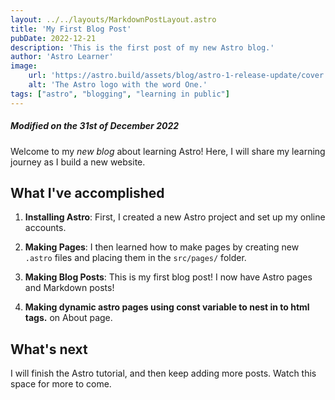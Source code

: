 ```yaml
---
layout: ../../layouts/MarkdownPostLayout.astro
title: 'My First Blog Post'
pubDate: 2022-12-21
description: 'This is the first post of my new Astro blog.'
author: 'Astro Learner'
image:
    url: 'https://astro.build/assets/blog/astro-1-release-update/cover.jpeg' 
    alt: 'The Astro logo with the word One.'
tags: ["astro", "blogging", "learning in public"]
---
```



##### Modified on the 31st of December 2022

Welcome to my _new blog_ about learning Astro! Here, I will share my learning journey as I build a new website.

## What I've accomplished

1. **Installing Astro**: First, I created a new Astro project and set up my online accounts.

2. **Making Pages**: I then learned how to make pages by creating new `.astro` files and placing them in the `src/pages/` folder.

3. **Making Blog Posts**: This is my first blog post! I now have Astro pages and Markdown posts!
4. **Making dynamic astro pages using const variable to nest in to html tags.** on About page.
## What's next

I will finish the Astro tutorial, and then keep adding more posts. Watch this space for more to come.